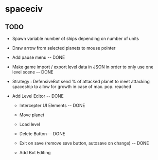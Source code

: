 # spaceciv


## TODO

- Spawn variable number of ships depending on number of units

- Draw arrow from selected planets to mouse pointer

- Add pause menu -- DONE

- Make game import / export level data in JSON in order to only use one level scene -- DONE

- Strategy : DefensiveBot send % of attacked planet to meet attacking spaceship to allow for growth in case of max. pop. reached

- Add Level Editor  -- DONE

	- Intercepter UI Elements -- DONE

	- Move planet

	- Load level

	- Delete Button -- DONE

	- Exit on save (remove save button, autosave on change) -- DONE

	- Add Bot Editing